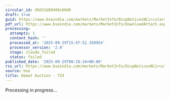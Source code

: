 ```yaml
---
circular_id: d9d31d89408c60d6
draft: true
guid: https://www.bseindia.com/markets/MarketInfo/DispNoticesNCirculars.aspx?Noticeid={B1AF8F2E-814A-4F96-BD66-03D1AD417B8F}&noticeno=20250929-12&dt=09/29/2025&icount=12&totcount=83&flag=0
pdf_url: https://www.bseindia.com/markets/MarketInfo/DownloadAttach.aspx?id=20250929-12&attachedId=80e395b4-e5c3-4ad7-94b7-ee1f23119572
processing:
  attempts: 1
  content_hash: ''
  processed_at: '2025-09-29T15:47:52.350954'
  processor_version: '2.0'
  stage: claude_failed
  status: failed
published_date: '2025-09-29T08:18:24+00:00'
rss_url: https://www.bseindia.com/markets/MarketInfo/DispNoticesNCirculars.aspx?Noticeid={B1AF8F2E-814A-4F96-BD66-03D1AD417B8F}&noticeno=20250929-12&dt=09/29/2025&icount=12&totcount=83&flag=0
source: bse
title: Demat Auction - 724
---
```


Processing in progress...